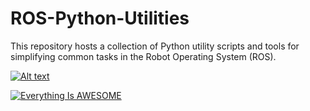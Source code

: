 # ROS-Python-Utilities
This repository hosts a collection of Python utility scripts and tools for simplifying common tasks in the Robot Operating System (ROS). 

[![Alt text](https://img.youtube.com/vi/4Y9ndViLJgQ/0.jpg)](https://www.youtube.com/watch?v=4Y9ndViLJgQ)


[![Everything Is AWESOME](https://i.stack.imgur.com/q3ceS.png)](https://youtu.be/StTqXEQ2l-Y?t=35s "Everything Is AWESOME")

